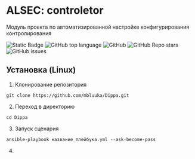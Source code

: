 # ALSEC: controletor
Модуль проекта по автоматизированной настройке конфигурирования контролирования
<!--Попытка добавить бейджи-->
![Static Badge](https://img.shields.io/badge/Mbluuka-ALSEContr-ALSEContr)
![GitHub top language](https://img.shields.io/github/languages/top/mbluuka/Dippa)
![GitHub](https://img.shields.io/github/license/mbluuka/Dippa)
![GitHub Repo stars](https://img.shields.io/github/stars/mbluuka/Dippa)
![GitHub issues](https://img.shields.io/github/issues/mbluuka/Dippa)

## Установка (Linux)
1. Клонирование репозитория

```git clone https://github.com/mbluuka/Dippa.git```

2. Переход в директорию

```cd Dippa```

3. Запуск сценария

```ansible-playbook название_плейбука.yml --ask-become-pass```

4. 
